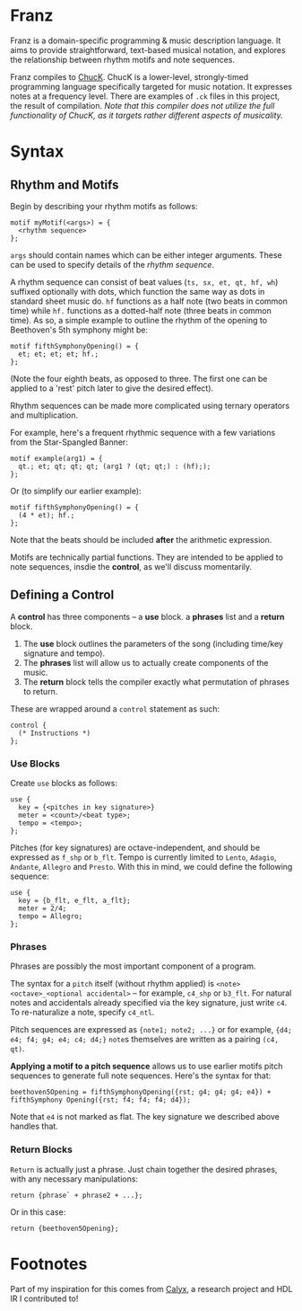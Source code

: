 # Franz

Franz is a domain-specific programming & music description language. It aims to provide straightforward, text-based musical notation, and explores the relationship between rhythm motifs and note sequences.

Franz compiles to [ChucK](https://chuck.stanford.edu/). ChucK is a lower-level, strongly-timed programming language specifically targeted for music notation. It expresses notes at a frequency level. There are examples of `.ck` files in this project, the result of compilation. _Note that this compiler does not utilize the full functionality of ChucK, as it targets rather different aspects of musicality._

# Syntax

## Rhythm and Motifs 
Begin by describing your rhythm motifs as follows:

```
motif myMotif(<args>) = {
  <rhythm sequence>
};
```

`args` should contain names which can be either integer arguments. These can be used to specify details of the _rhythm sequence_.

A rhythm sequence can consist of beat values (`ts, sx, et, qt, hf, wh`) suffixed optionally with dots, which function the same way as dots in standard sheet music do. `hf` functions as a half note (two beats in common time) while `hf.` functions as a dotted-half note (three beats in common time). As so, a simple example to outline the rhythm of the opening to Beethoven's 5th symphony might be:

```
motif fifthSymphonyOpening() = {
  et; et; et; et; hf.;
};
```

(Note the four eighth beats, as opposed to three. The first one can be applied to a 'rest' pitch later to give the desired effect).

Rhythm sequences can be made more complicated using ternary operators and multiplication.

For example, here's a frequent rhythmic sequence with a few variations from the Star-Spangled Banner:

```
motif example(arg1) = {
  qt.; et; qt; qt; qt; (arg1 ? (qt; qt;) : (hf););
};
```

Or (to simplify our earlier example):

```
motif fifthSymphonyOpening() = {
  (4 * et); hf.;
};
```

Note that the beats should be included **after** the arithmetic expression.

Motifs are technically partial functions. They are intended to be applied to note sequences, insdie the **control**, as we'll discuss momentarily.

## Defining a Control

A **control** has three components – a **use** block. a **phrases** list and a **return** block.

1) The **use** block outlines the parameters of the song (including time/key signature and tempo).
2) The **phrases** list will allow us to actually create components of the music.
3) The **return** block tells the compiler exactly what permutation of phrases to return.

These are wrapped around a `control` statement as such:

```
control {
  (* Instructions *)
};
```

### Use Blocks

Create `use` blocks as follows:

```
use {
  key = {<pitches in key signature>}
  meter = <count>/<beat type>;
  tempo = <tempo>;
};
```

Pitches (for key signatures) are octave-independent, and should be expressed as `f_shp` or `b_flt`. Tempo is currently limited to `Lento`, `Adagio`, `Andante`, `Allegro` and `Presto`. With this in mind, we could define the following sequence:

```
use {
  key = {b_flt, e_flt, a_flt};
  meter = 2/4;
  tempo = Allegro;
};
```

### Phrases

Phrases are possibly the most important component of a program.

The syntax for a `pitch` itself (without rhythm applied) is `<note><octave>_<optional accidental>` – for example, `c4_shp` or `b3_flt`. For natural notes and accidentals already specified via the key signature, just write `c4`. To re-naturalize a note, specify `c4_ntl`.

Pitch sequences are expressed as `{note1; note2; ...}` or for example, `{d4; e4; f4; g4; e4; c4; d4;}` `note`s themselves are written as a pairing `(c4, qt)`.

**Applying a motif to a pitch sequence** allows us to use earlier motifs pitch sequences to generate full note sequences. Here's the syntax for that:

```
beethoven5Opening = fifthSymphonyOpening({rst; g4; g4; g4; e4}) + fifthSymphony Opening({rst; f4; f4; f4; d4});
```

Note that `e4` is not marked as flat. The key signature we described above handles that.

### Return Blocks

`Return` is actually just a phrase. Just chain together the desired phrases, with any necessary manipulations:

```
return {phrase` + phrase2 + ...};
```

Or in this case:

```return {beethoven5Opening};```

# Footnotes

Part of my inspiration for this comes from [Calyx](https://docs.calyxir.org/intro.html), a research project and HDL IR I contributed to!
